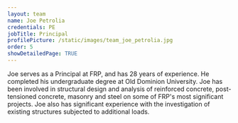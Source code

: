 ```yaml
---
layout: team
name: Joe Petrolia
credentials: PE
jobTitle: Principal
profilePicture: /static/images/team_joe_petrolia.jpg
order: 5
showDetailedPage: TRUE
---
```

Joe serves as a Principal at FRP, and has 28 years of experience.  He completed his undergraduate degree at Old Dominion University.  Joe has been involved in structural design and analysis of reinforced concrete,  post-tensioned concrete,  masonry and steel on some of FRP's most significant projects.  Joe also has significant experience with the investigation of existing structures subjected to additional loads.
